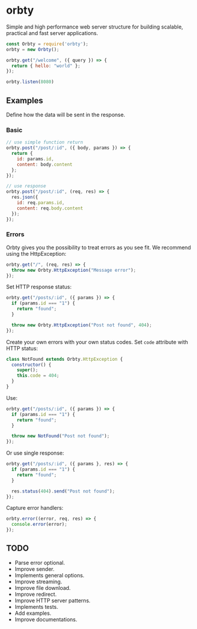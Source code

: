 orbty
============
Simple and high performance web server structure for building scalable, practical and fast server applications.

```js
const Orbty = require('orbty');
orbty = new Orbty();

orbty.get("/welcome", ({ query }) => {
  return { hello: "world" };
});

orbty.listen(8080)

```

## Examples

Define how the data will be sent in the response.

### Basic
```js
// use simple function return
orbty.post("/post/:id", ({ body, params }) => {
  return {
    id: params.id,
    content: body.content
  };
});

// use response
orbty.post("/post/:id", (req, res) => {
  res.json({
    id: req.params.id,
    content: req.body.content
  });
});

```
### Errors

Orbty gives you the possibility to treat errors as you see fit. We recommend using the HttpException:

```js
orbty.get("/", (req, res) => {
  throw new Orbty.HttpException("Message error");
});
```
Set HTTP response status:
```js
orbty.get("/posts/:id", ({ params }) => {
  if (params.id === "1") {
    return "found";
  }

  throw new Orbty.HttpException("Post not found", 404);
});
```

Create your own errors with your own status codes. Set ```code``` attribute with HTTP status:

```js
class NotFound extends Orbty.HttpException {
  constructor() {
    super();
    this.code = 404;
  }
}
```
Use:
```js
orbty.get("/posts/:id", ({ params }) => {
  if (params.id === "1") {
    return "found";
  }

  throw new NotFound("Post not found");
});
```
Or use single response:
```js
orbty.get("/posts/:id", ({ params }, res) => {
  if (params.id === "1") {
    return "found";
  }

  res.status(404).send("Post not found");
});
```

Capture error handlers:
```js
orbty.error((error, req, res) => {
  console.error(error);
});
```

## TODO

- Parse error optional.
- Improve sender.
- Implements general options.
- Improve streaming.
- Improve file download.
- Improve redirect.
- Improve HTTP server patterns.
- Implements tests.
- Add examples.
- Improve documentations.
